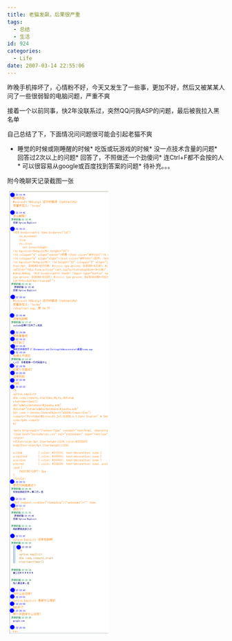 ```yaml
---
title: 老猫发飙，后果很严重
tags:
  - 总结
  - 生活
id: 924
categories:
  - Life
date: 2007-03-14 22:55:06
---
```


昨晚手机摔坏了，心情粉不好，今天又发生了一些事，更加不好，然后又被某某人问了一些很弱智的电脑问题，严重不爽

接着一个以前同事，快2年没联系过，突然QQ问我ASP的问题，最后被我拉入黑名单

自己总结了下，下面情况问问题很可能会引起老猫不爽

*   睡觉的时候或刚睡醒的时候*   吃饭或玩游戏的时候*   没一点技术含量的问题*   回答过2次以上的问题*   回答了，不照做还一个劲傻问*   连Ctrl+F都不会按的人*   可以很容易从google或百度找到答案的问题*   待补充。。。

附今晚聊天记录截图一张

&nbsp;![](/images/2007/03/14_12772.gif)